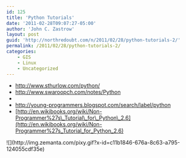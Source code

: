 ```yaml
---
id: 125
title: 'Python Tutorials'
date: '2011-02-28T09:07:27-05:00'
author: 'John C. Zastrow'
layout: post
guid: 'http://northredoubt.com/n/2011/02/28/python-tutorials-2/'
permalink: /2011/02/28/python-tutorials-2/
categories:
    - GIS
    - Linux
    - Uncategorized
---
```


- <http://www.sthurlow.com/python/>
- <http://www.swaroopch.com/notes/Python>
- 
- <http://young-programmers.blogspot.com/search/label/python>
- [http://en.wikibooks.org/wiki/Non-Programmer%27s\_Tutorial\_for\_Python\_2.6](http://en.wikibooks.org/wiki/Non-Programmer%27s_Tutorial_for_Python_2.6)

<div class="zemanta-pixie">![](http://img.zemanta.com/pixy.gif?x-id=c11b1846-676a-8c63-a795-124055cdf35e)</div>